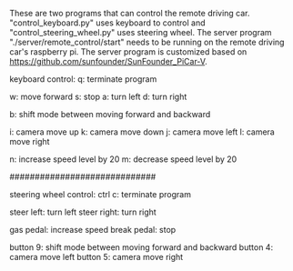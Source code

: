 These are two programs that can control the remote driving car. "control_keyboard.py" uses keyboard to control and "control_steering_wheel.py" uses steering wheel. The server program "./server/remote_control/start" needs to be running on the remote driving car's raspberry pi. The server program is customized based on https://github.com/sunfounder/SunFounder_PiCar-V.

keyboard control:
q: terminate program

w: move forward
s: stop
a: turn left
d: turn right

b: shift mode between moving forward and backward

i: camera move up
k: camera move down
j: camera move left
l: camera move right

n: increase speed level by 20
m: decrease speed level by 20

#############################

steering wheel control:
ctrl c: terminate program

steer left: turn left
steer right: turn right

gas pedal: increase speed
break pedal: stop

button 9: shift mode between moving forward and backward
button 4: camera move left
button 5: camera move right